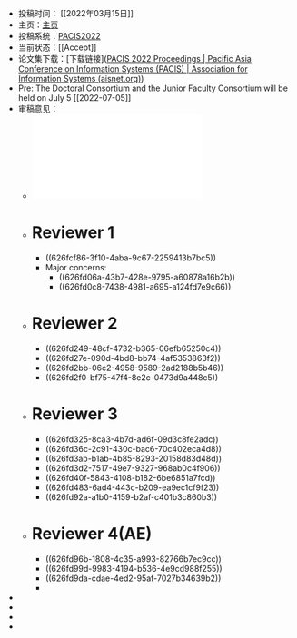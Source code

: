 - 投稿时间： [[2022年03月15日]]
- 主页：[主页](https://pacis2022.aisconferences.org/about/)
- 投稿系统：[PACIS2022](https://new.precisionconference.com/user/login?next=https%3A//new.precisionconference.com/submissions)
- 当前状态：[[Accept]]
- 论文集下载：[下载链接]([PACIS 2022 Proceedings | Pacific Asia Conference on Information Systems (PACIS) | Association for Information Systems (aisnet.org)](https://aisel.aisnet.org/pacis2022/))
- Pre: The Doctoral Consortium and the Junior Faculty Consortium will be held on July 5 [[2022-07-05]]
- 审稿意见：
	- ![Associate Editor review-regret paper.pdf](../assets/Associate_Editor_review-regret_paper_1651494698302_0.pdf)
	- # Reviewer 1
		- ((626fcf86-3f10-4aba-9c67-2259413b7bc5))
		- Major concerns:
			- ((626fd06a-43b7-428e-9795-a60878a16b2b))
			- ((626fd0c8-7438-4981-a695-a124fd7e9c66))
	- # Reviewer 2
		- ((626fd249-48cf-4732-b365-06efb65250c4))
		- ((626fd27e-090d-4bd8-bb74-4af5353863f2))
		- ((626fd2bb-06c2-4958-9589-2ad2188b5b46))
		- ((626fd2f0-bf75-47f4-8e2c-0473d9a448c5))
	- # Reviewer 3
		- ((626fd325-8ca3-4b7d-ad6f-09d3c8fe2adc))
		- ((626fd36c-2c91-430c-bac6-70c402eca4d8))
		- ((626fd3ab-b1ab-4b85-8293-20158d83d48d))
		- ((626fd3d2-7517-49e7-9327-968ab0c4f906))
		- ((626fd40f-5843-4108-b182-6be6851a7fcd))
		- ((626fd483-6ad4-443c-b209-ea9ec1cf9f23))
		- ((626fd92a-a1b0-4159-b2af-c401b3c860b3))
	- # Reviewer 4(AE)
		- ((626fd96b-1808-4c35-a993-82766b7ec9cc))
		- ((626fd99d-9983-4194-b536-4e9cd988f255))
		- ((626fd9da-cdae-4ed2-95af-7027b34639b2))
		-
-
-
-
-